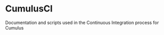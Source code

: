 CumulusCI
=========

Documentation and scripts used in the Continuous Integration process for Cumulus
